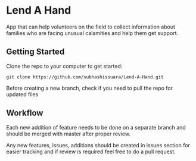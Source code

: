 # Lend A Hand

App that can help volunteers on the field to collect information about families who are facing unusual calamities and help them get support.

## Getting Started

Clone the repo to your computer to get started:

`git clone https://github.com/subhashissuara/Lend-A-Hand.git`

Before creating a new branch, check if you need to pull the repo for updated files

## Workflow

Each new addition of feature needs to be done on a separate branch and should be merged with master after proper review.

Any new features, issues, additions should be created in issues section for easier tracking and if review is required feel free to do a pull request.